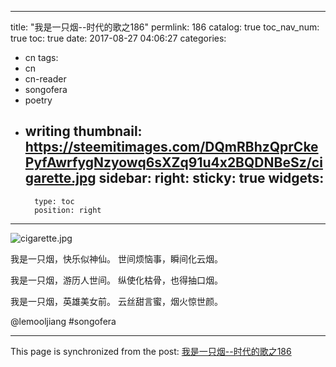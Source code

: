 
---
title: "我是一只烟--时代的歌之186"
permlink: 186
catalog: true
toc_nav_num: true
toc: true
date: 2017-08-27 04:06:27
categories:
- cn
tags:
- cn
- cn-reader
- songofera
- poetry
- writing
thumbnail: https://steemitimages.com/DQmRBhzQprCkePyfAwrfygNzyowq6sXZq91u4x2BQDNBeSz/cigarette.jpg
sidebar:
    right:
        sticky: true
widgets:
    -
        type: toc
        position: right
---


![cigarette.jpg](https://steemitimages.com/DQmRBhzQprCkePyfAwrfygNzyowq6sXZq91u4x2BQDNBeSz/cigarette.jpg)

我是一只烟，快乐似神仙。
世间烦恼事，瞬间化云烟。

我是一只烟，游历人世间。
纵使化枯骨，也得抽口烟。

我是一只烟，英雄美女前。
云丝甜言蜜，烟火惊世颜。

@lemooljiang #songofera

- - -

This page is synchronized from the post: [我是一只烟--时代的歌之186](https://steemit.com/@lemooljiang/186)
